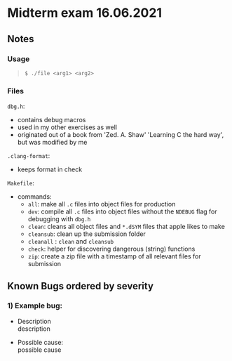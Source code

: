 
# Midterm exam 16.06.2021

## Notes

### Usage

> `$ ./file <arg1> <arg2>`

### Files

`dbg.h`:
  - contains debug macros
  - used in my other exercises as well
  - originated out of a book from 'Zed. A. Shaw' 'Learning C the hard way', but was modified by me

`.clang-format`:
  - keeps format in check

`Makefile`:
  - commands:
    - `all`: make all `.c` files into object files for production
    - `dev`: compile all `.c` files into object files without the `NDEBUG` flag for debugging with `dbg.h`
    - `clean`: cleans all object files and `*.dSYM` files that apple likes to make
    - `cleansub`: clean up the submission folder
    - `cleanall` : `clean` and `cleansub` 
    - `check`: helper for discovering dangerous (string) functions
    - `zip`: create a zip file with a timestamp of all relevant files for submission

## Known Bugs ordered by severity

### 1) Example bug:

- Description  
description

- Possible cause:  
possible cause
